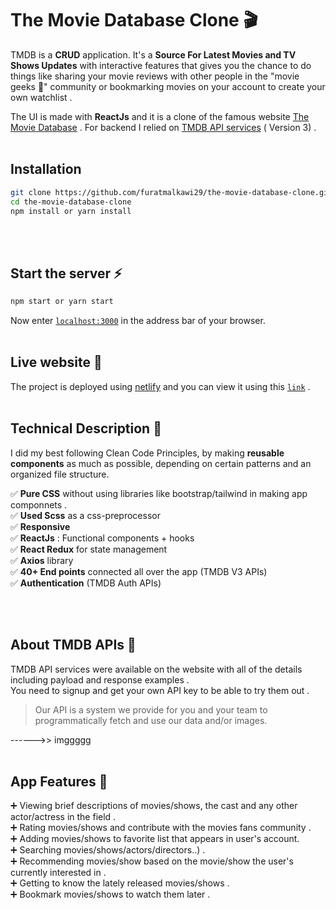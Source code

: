 # The Movie Database Clone 🎬

TMDB is a **CRUD** application.
 It's a **Source For Latest Movies and TV Shows Updates** with interactive features that gives you the chance to do things like sharing your movie reviews with other people in the "movie geeks 🍕" community or bookmarking movies on your account to create your own watchlist  .

 The UI is made with **ReactJs** and it is a clone of the famous website [The Movie Database](https://www.themoviedb.org/) . For backend I relied on [TMDB API services](https://developer.themoviedb.org/reference/intro/getting-started)  ( Version 3) . 
<br/>
<br/>

## Installation

```bash
git clone https://github.com/furatmalkawi29/the-movie-database-clone.git
cd the-movie-database-clone
npm install or yarn install
```
<br/>
<br/>

## Start the server ⚡

```bash
npm start or yarn start
```
Now enter  [`localhost:3000`](http://localhost:3000/)  in the address bar of your browser.
<br/>
<br/>

## Live website 🔗 
The project is deployed using [netlify](https://www.netlify.com/) and you can view it using this [`link`](https://vocal-sherbet-e8a780.netlify.app/) .
<br/>
<br/>

## Technical Description 🔮
 I did my best following Clean Code Principles, by making **reusable components** as much as possible, depending on certain patterns and an organized file structure. 
 
✅ **Pure CSS** without using libraries like bootstrap/tailwind in making app componnets .\
✅ **Used Scss** as a css-preprocessor\
✅ **Responsive** \
✅ **ReactJs** :  Functional components + hooks \
✅ **React Redux** for state management \
✅ **Axios** library\
✅ **40+ End points** connected all over the app (TMDB     V3 APIs) \
✅ **Authentication** (TMDB Auth APIs) 

<br/>
<br/>

## About TMDB APIs 🔐

TMDB API services were available on the website with all of the details including payload and response examples .\
 You need to signup and get your own API key  to be able to try them out  .

>  Our API is a system we provide for you and your team to programmatically fetch and use our data and/or images. 

------>> imggggg
<br/>
<br/>

## App Features  🚀
➕ Viewing brief descriptions of movies/shows, the cast and any other           
 actor/actress in the field .\
➕ Rating movies/shows and contribute with the movies fans community .\
➕ Adding movies/shows to favorite list that appears in user's account. \
➕ Searching movies/shows/actors/directors..) .\
➕ Recommending movies/show based on the movie/show the user's currently interested in .\
➕ Getting to know the lately released movies/shows  .\
➕ Bookmark movies/shows to watch them later .

